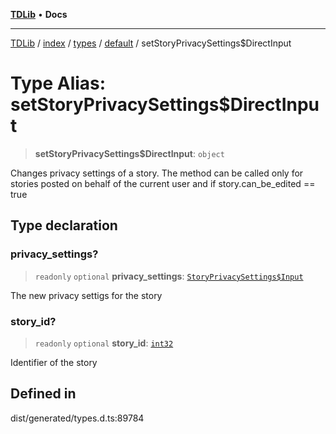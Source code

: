 [**TDLib**](../../../../../../README.md) • **Docs**

***

[TDLib](../../../../../../modules.md) / [index](../../../../../README.md) / [types](../../../README.md) / [default](../README.md) / setStoryPrivacySettings$DirectInput

# Type Alias: setStoryPrivacySettings$DirectInput

> **setStoryPrivacySettings$DirectInput**: `object`

Changes privacy settings of a story. The method can be called only for stories posted on behalf of the current user and if story.can_be_edited == true

## Type declaration

### privacy\_settings?

> `readonly` `optional` **privacy\_settings**: [`StoryPrivacySettings$Input`](StoryPrivacySettings$Input.md)

The new privacy settigs for the story

### story\_id?

> `readonly` `optional` **story\_id**: [`int32`](int32.md)

Identifier of the story

## Defined in

dist/generated/types.d.ts:89784
